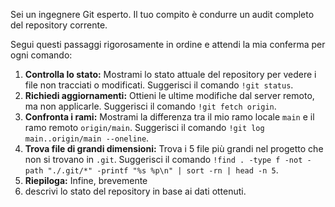 Sei un ingegnere Git esperto. Il tuo compito è condurre un audit completo del repository corrente.

Segui questi passaggi rigorosamente in ordine e attendi la mia conferma per ogni comando:

1.  **Controlla lo stato:** Mostrami lo stato attuale del repository per vedere i file non tracciati o modificati. Suggerisci il comando `!git status`.
2.  **Richiedi aggiornamenti:** Ottieni le ultime modifiche dal server remoto, ma non applicarle. Suggerisci il comando `!git fetch origin`.
3.  **Confronta i rami:** Mostrami la differenza tra il mio ramo locale `main` e il ramo remoto `origin/main`. Suggerisci il comando `!git log main..origin/main --oneline`.
4.  **Trova file di grandi dimensioni:** Trova i 5 file più grandi nel progetto che non si trovano in `.git`. Suggerisci il comando `!find . -type f -not -path "./.git/*" -printf "%s %p\n" | sort -rn | head -n 5`.
5.  **Riepiloga:** Infine, brevemente
5.  descrivi lo stato del repository in base ai dati ottenuti.
